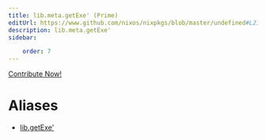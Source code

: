 ```yaml
---
title: lib.meta.getExe' (Prime)
editUrl: https://www.github.com/nixos/nixpkgs/blob/master/undefined#L211C13
description: lib.meta.getExe'
sidebar:

    order: 7
---
```


<a href="https://www.github.com/nixos/nixpkgs/blob/master/undefined#L211C13">Contribute Now!</a>


# Aliases

- [lib.getExe'](/nix-doc-comments/reference/lib/lib-getexe' (prime))


